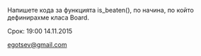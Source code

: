 Напишете кода за функцията is_beaten(), по начина, по който дефинирахме класа Board.

Срок: 19:00 14.11.2015

egotsev@gmail.com
